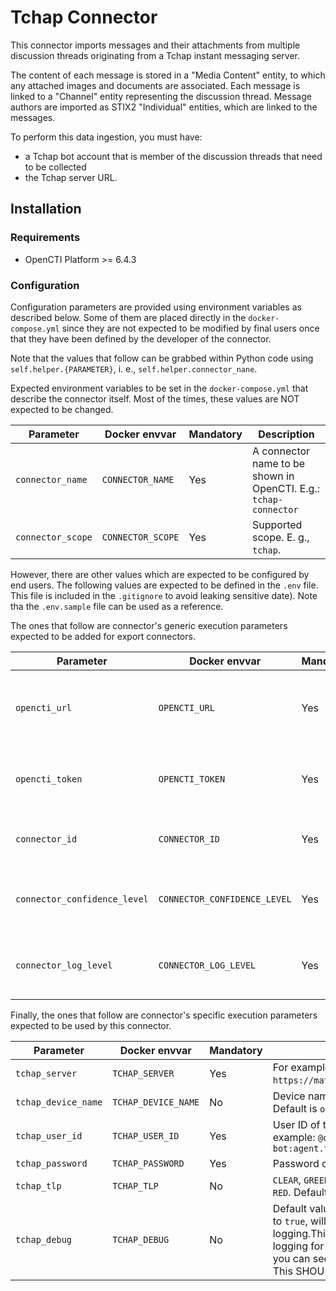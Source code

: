 # Tchap Connector

This connector imports messages and their attachments from multiple discussion threads originating from a Tchap instant messaging server.

The content of each message is stored in  a "Media Content" entity, to which any attached images and documents are associated. Each message is linked to a "Channel" entity representing the discussion thread. Message authors are imported as STIX2 "Individual" entities, which are linked to the messages.

To perform this data ingestion, you must have:
- a Tchap bot account that is member of the discussion threads that need to be collected
- the Tchap server URL.


## Installation

### Requirements

- OpenCTI Platform >= 6.4.3

### Configuration

Configuration parameters are provided using environment variables as described below.
Some of them are placed directly in the `docker-compose.yml` since they are not expected to be modified by final users once that they have been defined by the developer of the connector.

Note that the values that follow can be grabbed within Python code using `self.helper.{PARAMETER}`, i. e., `self.helper.connector_nane`.

Expected environment variables to be set in the  `docker-compose.yml` that describe the connector itself.
Most of the times, these values are NOT expected to be changed.

| Parameter                            | Docker envvar                       | Mandatory    | Description                                                                                                                                                |
| ------------------------------------ | ----------------------------------- | ------------ | ---------------------------------------------------------------------------------------------------------------------------------------------------------- |
| `connector_name`                     | `CONNECTOR_NAME`                    | Yes          | A connector name to be shown in OpenCTI. E.g.: `tchap-connector`                                                                                                                   |
| `connector_scope`                    | `CONNECTOR_SCOPE`                   | Yes          | Supported scope. E. g., `tchap`.                                                                                                                       |

However, there are other values which are expected to be configured by end users.
The following values are expected to be defined in the `.env` file.
This file is included in the `.gitignore` to avoid leaking sensitive date). 
Note tha the `.env.sample` file can be used as a reference.

The ones that follow are connector's generic execution parameters expected to be added for export connectors.

| Parameter                            | Docker envvar                       | Mandatory    | Description                                                                                                                                                |
| ------------------------------------ | ----------------------------------- | ------------ | ---------------------------------------------------------------------------------------------------------------------------------------------------------- |
| `opencti_url`                        | `OPENCTI_URL`                       | Yes          | The URL of the OpenCTI platform. Note that final `/` should be avoided. Example value: `http://opencti:8080`                                               |
| `opencti_token`                      | `OPENCTI_TOKEN`                     | Yes          | The default admin token configured in the OpenCTI platform parameters file.                                                                                |
| `connector_id`                       | `CONNECTOR_ID`                      | Yes          | A valid arbitrary `UUIDv4` that must be unique for this connector.                                                                                         |
| `connector_confidence_level`         | `CONNECTOR_CONFIDENCE_LEVEL`        | Yes          | The default confidence level for created sightings (a number between 1 and 4).                                                                             |
| `connector_log_level`                | `CONNECTOR_LOG_LEVEL`               | Yes          | The log level for this connector, could be `debug`, `info`, `warn` or `error` (less verbose).                                                              |

Finally, the ones that follow are connector's specific execution parameters expected to be used by this connector.

| Parameter                            | Docker envvar                       | Mandatory    | Description                                                                                                                                                |
| ------------------------------------ | ----------------------------------- | ------------ | ---------------------------------------------------------------------------------------------------------------------------------------------------------- |
| `tchap_server`                    | `TCHAP_SERVER`                   | Yes          | For example: `https://matrix.agent.tchap.gouv.fr`.                                                                                                                                       |
| `tchap_device_name`                    | `TCHAP_DEVICE_NAME`                   | No          | Device name of the Tchap Client. Default is `octi_bot`.                                                                                                                                     |
| `tchap_user_id`                    | `TCHAP_USER_ID`                   | Yes          | User ID of the bot account. For example: `@octi-bot:agent.tchap.gouv.fr`                                                                                                                                       |
| `tchap_password`                    | `TCHAP_PASSWORD`                   | Yes          | Password of the bot account.                                                                                                                                      |
| `tchap_tlp`                    | `TCHAP_TLP`                   | No          | `CLEAR`, `GREEN`, `AMBER`, `AMBER+STRICT` or `RED`. Default value is `AMBER`.                                                                                                                                       |
| `tchap_debug`                    | `TCHAP_DEBUG`                   | No          | Default value is `false`. Setting debug to `true`, will activate a very verbose logging.This also activates the logging for the requests package, so you can see every request you send. This SHOULD NOT be active.                                                            .                                                                           |
